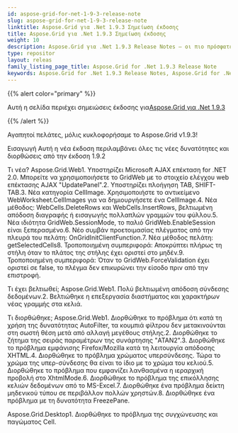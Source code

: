 ```yaml
---
id: aspose-grid-for-net-1-9-3-release-note
slug: aspose-grid-for-net-1-9-3-release-note
linktitle: Aspose.Grid για .Net 1.9.3 Σημείωση έκδοσης
title: Aspose.Grid για .Net 1.9.3 Σημείωση έκδοσης
weight: 10
description: Aspose.Grid για .Net 1.9.3 Release Notes – οι πιο πρόσφατες βελτιώσεις, νέες δυνατότητες και επιδιορθώσεις
type: repositor
layout: releas
family_listing_page_title: Aspose.Grid for .Net 1.9.3 Release Note
keywords: Aspose.Grid for .Net 1.9.3 Release Notes, Aspose.Grid for .Net 1.9.3 updates and fixe
---
```

{{% alert color="primary" %}} 

 Αυτή η σελίδα περιέχει σημειώσεις έκδοσης για[Aspose.Grid για .Net 1.9.3](https://releases.aspose.com/cells/net/new-releases/aspose.grid-for-.net-1.9.3/)

{{% /alert %}} 

 Αγαπητοί πελάτες, μόλις κυκλοφορήσαμε το Aspose.Grid v1.9.3!

 Εισαγωγή
 Αυτή η νέα έκδοση περιλαμβάνει όλες τις νέες δυνατότητες και διορθώσεις από την έκδοση 1.9.2

 Τι νέα?
Aspose.Grid.Web1. Υποστηρίζει Microsoft AJAX επέκταση for .NET 2.0. Μπορείτε να χρησιμοποιήσετε το GridWeb με το στοιχείο ελέγχου web επέκτασης AJAX "UpdatePanel".2. Υποστηρίζει πλοήγηση TAB, SHIFT-TAB.3. Νέα κατηγορία CellImage. Χρησιμοποιήστε το αντικείμενο WebWorksheet.CellImages για να δημιουργήσετε ένα CellImage.4. Νέα μέθοδος: WebCells.DeleteRows και WebCells.InsertRows, βελτιωμένη απόδοση διαγραφής ή εισαγωγής πολλαπλών γραμμών του φύλλου.5. Νέα ιδιότητα GridWeb.SessionMode, το παλιό GridWeb.EnableSession είναι ξεπερασμένο.6. Νέο συμβάν προετοιμασίας πλέγματος από την πλευρά του πελάτη: OnGridInitClientFunction.7. Νέα μέθοδος πελάτη: getSelectedCells8. Τροποποιημένη συμπεριφορά: Αποκρύπτει πλήρως τη στήλη όταν το πλάτος της στήλης έχει οριστεί στο μηδέν.9. Τροποποιημένη συμπεριφορά: Όταν το GridWeb.ForceValidation έχει οριστεί σε false, το πλέγμα δεν επικυρώνει την είσοδο πριν από την επιστροφή.

 Τι έχει βελτιωθεί;
 Aspose.Grid.Web1. Πολύ βελτιωμένη απόδοση σύνδεσης δεδομένων.2. Βελτιώθηκε η επεξεργασία διαστήματος και χαρακτήρων νέας γραμμής στα κελιά.

 Τι διορθώθηκε;
Aspose.Grid.Web1. Διορθώθηκε το πρόβλημα ότι κατά τη χρήση της δυνατότητας AutoFilter, τα κουμπιά φίλτρου δεν μετακινούνται στη σωστή θέση μετά από αλλαγή μεγέθους στήλης.2. Διορθώθηκε το ζήτημα της σειράς παραμέτρων της συνάρτησης "ATAN2".3. Διορθώθηκε το πρόβλημα εμφάνισης Firefox/Mozilla κατά τη λειτουργία απόδοσης XHTML.4. Διορθώθηκε το πρόβλημα χρώματος υπερσύνδεσης. Τώρα το χρώμα της υπερ-σύνδεσης θα είναι το ίδιο με το χρώμα του κελιού.5. Διορθώθηκε το πρόβλημα που εμφανίζει λανθασμένα η ιεραρχική προβολή στο XhtmlMode.6. Διορθώθηκε το πρόβλημα της επικόλλησης κελιών δεδομένων από το MS-Excel.7. Διορθώθηκε ένα πρόβλημα δείκτη μηδενικού τύπου σε περιβάλλον πολλών χρηστών.8. Διορθώθηκε ένα πρόβλημα με τη δυνατότητα FreezePane.

Aspose.Grid.Desktop1. Διορθώθηκε το πρόβλημα της συγχώνευσης και παγώματος Cell.
